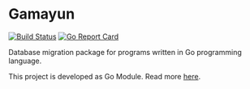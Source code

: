 # Gamayun

[![Build Status](https://travis-ci.org/darkodemic/gamayun.svg?branch=master)](https://travis-ci.org/darkodemic/gamayun)
[![Go Report Card](https://goreportcard.com/badge/github.com/darkodemic/gamayun)](https://goreportcard.com/report/github.com/darkodemic/gamayun)

Database migration package for programs written in Go programming language.

This project is developed as Go Module. Read more [here](https://github.com/golang/go/wiki/Modules).